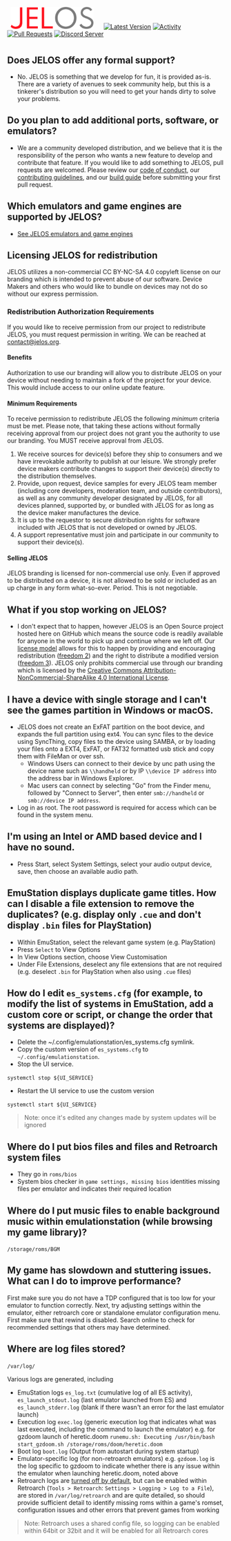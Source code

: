 &nbsp;&nbsp;<img src="https://raw.githubusercontent.com/JustEnoughLinuxOS/distribution/dev/distributions/JELOS/logos/jelos-logo.png" width=192>&nbsp;&nbsp;&nbsp;&nbsp;&nbsp;&nbsp;[![Latest Version](https://img.shields.io/github/release/JustEnoughLinuxOS/distribution.svg?color=5998FF&label=latest%20version&style=flat-square)](https://github.com/JustEnoughLinuxOS/distribution/releases/latest) [![Activity](https://img.shields.io/github/commit-activity/m/JustEnoughLinuxOS/distribution?color=5998FF&style=flat-square)](https://github.com/JustEnoughLinuxOS/distribution/commits) [![Pull Requests](https://img.shields.io/github/issues-pr-closed/JustEnoughLinuxOS/distribution?color=5998FF&style=flat-square)](https://github.com/JustEnoughLinuxOS/distribution/pulls) [![Discord Server](https://img.shields.io/discord/948029830325235753?color=5998FF&label=chat&style=flat-square)](https://discord.gg/seTxckZjJy)
#

## Does JELOS offer any formal support?
  * No. JELOS is something that we develop for fun, it is provided as-is.  There are a variety of avenues to seek community help, but this is a tinkerer's distribution so you will need to get your hands dirty to solve your problems.

## Do you plan to add additional ports, software, or emulators?
  * We are a community developed distribution, and we believe that it is the responsibility of the person who wants a new feature to develop and contribute that feature. If you would like to add something to JELOS, pull requests are welcomed.  Please review our [code of conduct](https://github.com/JustEnoughLinuxOS/distribution/blob/main/CODE_OF_CONDUCT.md), our [contributing guidelines](https://github.com/JustEnoughLinuxOS/distribution/blob/main/CONTRIBUTING.md), and our [build guide](https://github.com/JustEnoughLinuxOS/distribution/blob/main/BUILDING.md) before submitting your first pull request.
## Which emulators and game engines are supported by JELOS?
  * [See JELOS emulators and game engines](https://github.com/JustEnoughLinuxOS/distribution/wiki/JELOS-emulators-and-game-engines)

## Licensing JELOS for redistribution
JELOS utilizes a non-commercial CC BY-NC-SA 4.0 copyleft license on our branding which is intended to prevent abuse of our software.  Device Makers and others who would like to bundle on devices may not do so without our express permission.

### Redistribution Authorization Requirements
If you would like to receive permission from our project to redistribute JELOS, you must request permission in writing.  We can be reached at contact@jelos.org.

#### Benefits
Authorization to use our branding will allow you to distribute JELOS on your device without needing to maintain a fork of the project for your device.  This would include access to our online update feature.

#### Minimum Requirements
To receive permission to redistribute JELOS the following *minimum* criteria must be met.  Please note, that taking these actions without formally receiving approval from our project does not grant you the authority to use our branding.  You MUST receive approval from JELOS.

1. We receive sources for device(s) before they ship to consumers and we have irrevokable authority to publish at our leisure.  We strongly prefer device makers contribute changes to support their device(s) directly to the distribution themselves.
2. Provide, upon request, device samples for every JELOS team member (including core developers, moderation team, and outside contributors), as well as any community developer designated by JELOS, for all devices planned, supported by, or bundled with JELOS for as long as the device maker manufactures the device.
3. It is up to the requestor to secure distribution rights for software included with JELOS that is not developed or owned by JELOS.
4. A support representative must join and participate in our community to support their device(s).

#### Selling JELOS
JELOS branding is licensed for non-commercial use only.  Even if approved to be distributed on a device, it is not allowed to be sold or included as an up charge in any form what-so-ever.  Period.  This is not negotiable.

## What if you stop working on JELOS?
  * I don't expect that to happen, however JELOS is an Open Source project hosted here on GitHub which means the source code is readily available for anyone in the world to pick up and continue where we left off.  Our [license model](https://tldrlegal.com/license/apache-license-2.0-(apache-2.0)) allows for this to happen by providing and encouraging redistribution ([freedom 2](https://www.gnu.org/philosophy/free-sw.en.html#four-freedoms)) and the right to distribute a modified version ([freedom 3](https://www.gnu.org/philosophy/free-sw.en.html#four-freedoms)).  JELOS only prohibits commercial use through our branding which is licensed by the [Creative Commons Attribution-NonCommercial-ShareAlike 4.0 International License](https://tldrlegal.com/license/creative-commons-attribution-noncommercial-sharealike-4.0-international-(cc-by-nc-sa-4.0)).

## I have a device with single storage and I can't see the games partition in Windows or macOS.
  * JELOS does not create an ExFAT partition on the boot device, and expands the full partition using ext4.  You can sync files to the device using SyncThing, copy files to the device using SAMBA, or by loading your files onto a EXT4, ExFAT, or FAT32 formatted usb stick and copy them with FileMan or over ssh.
    * Windows Users can connect to their device by unc path using the device name such as ```\\handheld``` or by IP ```\\device IP address``` into the address bar in Windows Explorer.
    * Mac users can connect by selecting "Go" from the Finder menu, followed by "Connect to Server", then enter ```smb://handheld``` or ```smb://device IP address```.
  * Log in as root.  The root password is required for access which can be found in the system menu.

## I'm using an Intel or AMD based device and I have no sound.
  * Press Start, select System Settings, select your audio output device, save, then choose an available audio path.

## EmuStation displays duplicate game titles. How can I disable a file extension to remove the duplicates? (e.g. display only ```.cue``` and don't display ```.bin``` files for PlayStation)

  * Within EmuStation, select the relevant game system (e.g. PlayStation)
  * Press ```Select``` to View Options
  * In View Options section, choose View Customisation
  * Under File Extensions, deselect any file extensions that are not required (e.g. deselect ```.bin``` for PlayStation when also using ```.cue``` files)

## How do I edit ```es_systems.cfg``` (for example, to modify the list of systems in EmuStation, add a custom core or script, or change the order that systems are displayed)?

  * Delete the ~/.config/emulationstation/es_systems.cfg symlink.
  * Copy the custom version of ```es_systems.cfg``` to ```~/.config/emulationstation```.
  * Stop the UI service.

`systemctl stop ${UI_SERVICE}`
  * Restart the UI service to use the custom version

`systemctl start ${UI_SERVICE}`

> Note: once it's edited any changes made by system updates will be ignored

## Where do I put bios files and files and Retroarch system files

  * They go in ```roms/bios```
  * System bios checker in ```game settings, missing bios``` identities missing files per emulator and indicates their required location

## Where do I put music files to enable background music within emulationstation (while browsing my game library)?
`/storage/roms/BGM`

## My game has slowdown and stuttering issues. What can I do to improve performance?
First make sure you do not have a TDP configured that is too low for your emulator to function correctly.  Next, try adjusting settings within the emulator, either retroarch core or standalone emulator configuration menu. First make sure that rewind is disabled.  Search online to check for recommended settings that others may have determined.

## Where are log files stored?
`/var/log/`

Various logs are generated, including 
  * EmuStation logs `es_log.txt` (cumulative log of all ES activity), `es_launch_stdout.log` (last emulator launched from ES) and `es_launch_stderr.log` (blank if there wasn't an error for the last emulator launch)
  * Execution log `exec.log` (generic execution log that indicates what was last executed, including the command to launch the emulator) e.g. for gzdoom launch of heretic.doom `runemu.sh: Executing /usr/bin/bash start_gzdoom.sh /storage/roms/doom/heretic.doom`
  * Boot log `boot.log` (Output from autostart during system startup)
  * Emulator-specific log (for non-retroarch emulators) e.g. `gzdoom.log` is the log specific to gzdoom to indicate whether there is any issue within the emulator when launching heretic.doom, noted above
  * Retroarch logs are [turned off by default](https://github.com/JustEnoughLinuxOS/distribution/blob/main/packages/games/emulators/retroarch/sources/handheld/retroarch.cfg#L420), but can be enabled within Retroarch (`Tools > Retroarch`: `Settings > Logging > Log to a File`), are stored in `/var/log/retroarch` and are quite detailed, so should provide sufficient detail to identify missing roms within a game's romset, configuration issues and other errors that prevent games from working

> Note: Retroarch uses a shared config file, so logging can be enabled within 64bit or 32bit and it will be enabled for all Retroarch cores
